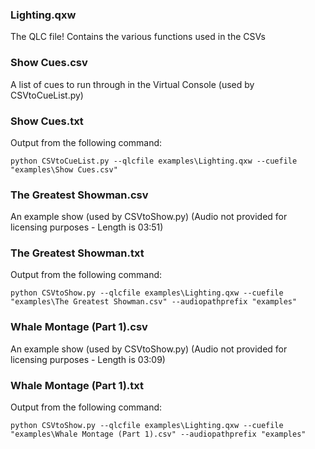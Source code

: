 ### Lighting.qxw
The QLC file! Contains the various functions used in the CSVs

### Show Cues.csv
A list of cues to run through in the Virtual Console (used by CSVtoCueList.py)

### Show Cues.txt
Output from the following command:
```
python CSVtoCueList.py --qlcfile examples\Lighting.qxw --cuefile "examples\Show Cues.csv"
```

### The Greatest Showman.csv
An example show (used by CSVtoShow.py) 
(Audio not provided for licensing purposes - Length is 03:51)

### The Greatest Showman.txt
Output from the following command:
```
python CSVtoShow.py --qlcfile examples\Lighting.qxw --cuefile "examples\The Greatest Showman.csv" --audiopathprefix "examples"
```

### Whale Montage (Part 1).csv
An example show (used by CSVtoShow.py)
(Audio not provided for licensing purposes - Length is 03:09)

### Whale Montage (Part 1).txt
Output from the following command:
```
python CSVtoShow.py --qlcfile examples\Lighting.qxw --cuefile "examples\Whale Montage (Part 1).csv" --audiopathprefix "examples"
```